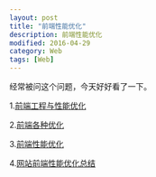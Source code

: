 ```yaml
---
layout: post
title: "前端性能优化"
description: 前端性能优化
modified: 2016-04-29
category: Web
tags: [Web]
---
```


经常被问这个问题，今天好好看了一下。

1.[前端工程与性能优化](https://github.com/fouber/blog/issues/3)

2.[前端各种优化](http://www.cnblogs.com/Darren_code/archive/2011/12/31/property.html)

3.[前端性能优化](http://www.iteye.com/magazines/116-Web-Front-Performance-Best-Practice#385)

4.[网站前端性能优化总结](http://www.open-open.com/news/view/9902b7)





	